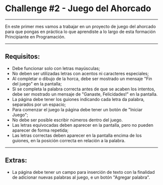 # Challenge #2 - Juego del Ahorcado

---
 
En este primer mes vamos a trabajar en un proyecto de juego del ahorcado para que pongas en práctica lo que aprendiste a lo largo de esta formación Principiante en Programación.  

---

## Requisitos:  

- Debe funcionar solo con letras mayúsculas;  
- No deben ser utilizadas letras con acentos ni caracteres especiales;  
- Al completar o dibujo de la horca, debe ser mostrado un mensaje "Fin del juego" en la pantalla;  
- Si se completa la palabra correcta antes de que se acaben los intentos, debe ser mostrado un mensaje de "Ganaste, Felicidades!" en la pantalla.  
- La página debe tener los guiones indicando cada letra da palabra, separados por un espacio;  
- Para comenzar el juego la página debe tener un botón de "Iniciar Juego";  
- No debe ser posible escribir números dentro del juego.  
- Las letras equivocadas deben aparecer en la pantalla, pero no pueden aparecer de forma repetida;  
- Las letras correctas deben aparecer en la pantalla encima de los guiones, en la posición correcta en relación a la palabra.  

---

## Extras:  

- La página debe tener un campo para inserción de texto con la finalidad de adicionar nuevas palabras al juego, e un botón "Agregar palabra".  
